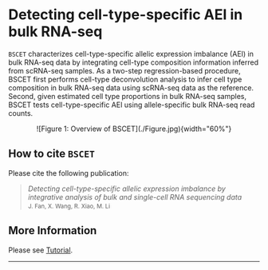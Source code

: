 Detecting cell-type-specific AEI in bulk RNA-seq
======================

`BSCET` characterizes cell-type-specific allelic expression imbalance (AEI) in bulk RNA-seq data by integrating cell-type composition information inferred from scRNA-seq samples. As a two-step regression-based procedure, BSCET first performs cell-type deconvolution analysis to infer cell type composition in bulk RNA-seq data using scRNA-seq data as the reference. Second, given estimated cell type proportions in bulk RNA-seq samples, BSCET tests cell-type-specific AEI using allele-specific bulk RNA-seq read counts.

<p align="center"> 
![Figure 1: Overview of BSCET](./Figure.jpg){width="60%"}
</p>

How to cite `BSCET`
-------------------
Please cite the following publication:

> *Detecting cell-type-specific allelic expression imbalance by integrative analysis of bulk and single-cell RNA sequencing data*<br />
> <small>J. Fan, X. Wang, R. Xiao, M. Li<br /></small>

More Information
-----------------
Please see [Tutorial](https://jiaxin-fan.github.io/BSCET.github.io/).

***